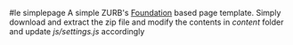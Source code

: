 #le simplepage
A simple ZURB's [Foundation](http://foundation.zurb.com/) based page template. 
Simply download and extract the zip file and modify the contents in 
*content* folder and update *js/settings.js* accordingly
